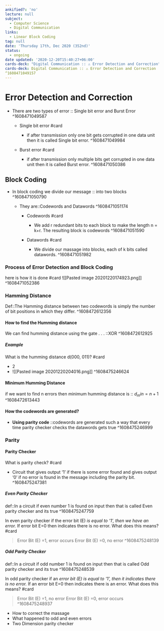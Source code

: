 ```yaml
---
ankified?: 'no'
lecture: null
subject:
  - Computer Science
  - Digital Communication
links:
  - Linear Block Coding
tag: null
date: 'Thursday 17th, Dec 2020 (352nd)'
status:
  - ongoing
date updated: '2020-12-20T15:40:27+06:00'
cards-deck: "Digital Communication :: ⚠ Error Detection and Correction"
cards-deck: Digital Communication :: ⚠ Error Detection and Correction
^1608471049157
---
```

# Error Detection and Correction
- There are two types of error :: Single bit error and Burst Error 
^1608471049587
	- Single bit error #card 
		- if after transmission only one bit gets corrupted in one data unit then it  is called Single bit error.
^1608471049984


	- Burst error #card
		- if after transmission only multiple bits get corrupted in one data unit then it is called  Burst error.
^1608471050386

## Block Coding
- In block coding we divide our message :: into two blocks
^1608471050790

	- They are::Codewords and Datawords
^1608471051174
	
		- Codewords #card
			- We add r redundant bits to each block to make the length n = k+r. The resulting block is codewords 
^1608471051590

		- Datawords #card
			- We divide our massage into blocks, each of k bits called datawords.
^1608471051982

### Process of Error Detection and Block Coding 
here is how it is done #card 
![[Pasted image 20201220174923.png]]
^1608471052386

### Hamming Distance
Def::The Hamming distance between two codewords is simply the number of bit positions in which they differ.
^1608472612356

#### How to find the Humming distance
We can find humming distance using the gate . . . ::XOR
^1608472612925
##### Example
What is the humming distance d(000, 011)? #card 
- 2
- ![[Pasted image 20201220204016.png]]
^1608475246624

#### Minimum Humming Distance
if we want to find n errors then minimum humming distance is :: $d_min = n+1$
^1608472613443

#### How the codewords are generated?
- **Using parity code** ::codewords are generated such a way that every time parity checker checks the datawords gets true
^1608475246999




###  Parity 
#### Parity Checker
What is parity check? #card 
-  Circuit that gives output ‘1’ if there is some error found and gives output ‘0’ if no error is found in the message including the parity bit.
^1608475247381


##### Even Parity Checker
def::In a circuit if even number 1 is found on input then that is called Even parity checker and its true 
^1608475247759

In even parity checker if the error bit (E) *is equal to ‘1’, then we have an error.* If error bit E=0 then indicates there is no error. What does this means? #card
>Error Bit (E) =1, error occurs
>Error Bit (E) =0, no error
^1608475248139

##### Odd Parity Checker
def::In a circuit if odd number 1 is found on input then that is called Odd parity checker and its true 
^1608475248539

In odd parity checker if an *error bit (E) is equal to ‘1’, then it indicates there is no error.* If an error bit E=0 then indicates there is an error. What does this means? #card 
>Error Bit (E) =1, no error
>Error Bit (E) =0, error occurs
^1608475248937


-   How to correct the massage
-   What happened to odd and even errors
-   Two Dimension parity checker
